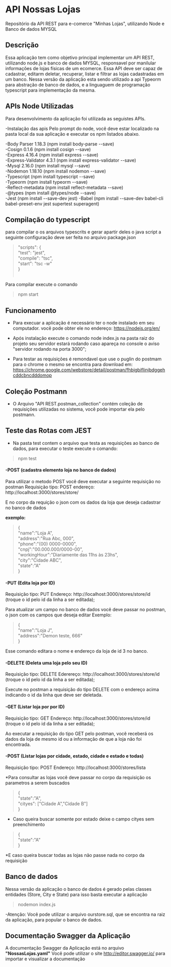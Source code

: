 # API Nossas Lojas
Repositório da API REST para e-comerce "Minhas Lojas", utilizando Node e Banco de dados MYSQL

## Descrição
Essa aplicação tem como objetivo principal implementar um API REST, utilizando node.js e banco de dados MYSQL, responsavel por manilular 
informações de lojas físicas de um ecomerce.
Essa API deve ser capaz de cadastrar, editarm deletar, recuperar, listar e filtrar as lojas cadastradas em um banco. Nessa versão da aplicação esta sendo utilizado a api Typeorm para abstração de banco de dados, e a linguaguem de programação typescript para implementação da mesma.

## APIs Node Utilizadas
Para desenvolvimento da aplicação foi utilizada as seguistes APIs.

-Instalação das apis
Pelo prompt do node, você deve estar localizado na pasta local da sua aplicação e executar os npm listados abaixo.

-Body Parser 1.18.3 (npm install body-parse --save)<br>
-Cosign 0.1.6 (npm install cosign --save)<br>
-Express 4.16.4 (npm install express --save)<br>
-Express-Validator 4.3.1 (npm install express-validator --save)<br>
-Mysql 2.16.0 (npm install mysql --save)<br>
-Nodemon 1.18.10 (npm install nodemon --save)<br>
-Typescript (npm install typescript --save)<br>
-Typeorm (npm install typeorm --save)<br>
-Reflect-metadata (npm install reflect-metadata --save)<br>
-@types (npm install @types/node --save)<br>
-Jest (npm install --save-dev jest)
-Babel (npm install --save-dev babel-cli babel-preset-env jest supertest superagent)

## Compilação do typescript
para compilar o os arquivos typescrits e gerar apartir deles o java script a seguinte configuração deve ser feita no arquivo package.json<br>
>"scripts": { <br>
    "test": "jest", <br>
    "compile": "tsc", <br>
    "start": "tsc -w" <br>
  }<br><br>

Para compilar execute o comando<br> 
>npm start<br>

## Funcionamento
- Para execuar a aplicação é necessário ter o node instalado em seu computador.
você pode obter ele no endereço: https://nodejs.org/en/

- Após instalação execute o comando node index.js na pasta raiz do projeto
seu servidor estará rodando caso apareça no console o aviso "servidor rodando na porta 3000";

- Para testar as requisições é remondavel que use o puglin do postmam para o chrome
o mesmo se encontra para download em: https://chrome.google.com/webstore/detail/postman/fhbjgbiflinjbdggehcddcbncdddomop

## Coleção Postmann
- O Arquivo "API REST.postman_collection" contém coleção de requisições utilizadas no sistema, você pode importar ela pelo postmann.

## Teste das Rotas com JEST
- Na pasta test contem o arquivo que testa as requisições ao banco de dados, para executar o teste execute o comando:
>npm test

#### -POST (cadastra elemento loja no banco de dados)

Para utilizar o metodo POST você deve executar a seguinte requisição no postman
Requisição tipo: POST
endereço: http://localhost:3000/stores/store/

E no corpo da requição o json com os dados da loja que deseja cadastrar no banco de dados

<b>exemplo:</b><br>
>{<br>
		"name":"Loja A",<br>
		"address":"Rua Abc, 000",<br>
		"phone":"(00) 0000-0000",<br>
		"cnpj":"00.000.000/0000-00",<br>
		"workingHour":"Diariamente das 11hs às 23hs", <br>
		"city":"Cidade ABC",<br>
		"state":"A"<br>
}<br>

#### -PUT (Edita loja por ID)
Requisição tipo: PUT
Endereço: http://localhost:3000/stores/store/id (troque o id pelo id da linha a ser editada);

Para atualizar um campo no banco de dados você deve passar no postman, o json com os campos que deseja editar
Exemplo:<br>
>{<br>
	"name":"Loja J",<br>
	"address":"Demon teste, 666"<br>
}<br>

Esse comando editara o nome e endereço da loja de id 3 no banco.

#### -DELETE (Deleta uma loja pelo seu ID)
Requisição tipo: DELETE
Ederereço: http://localhost:3000/stores/store/id (troque o id pelo id da linha a ser editada);

Execute no postman a requisição do tipo DELETE com o endereço acima indicando o id da linha que deve ser deletada. 

#### -GET (Listar loja por por ID)
Requisição tipo: GET
Endereço: http://localhost:3000/stores/store/id (troque o id pelo id da linha a ser editada);

Ao executar a requisição do tipo GET pelo postman, você receberá os dados da loja de mesmo id ou a informação de que a loja não foi encontrada.

#### -POST (Listar lojas por cidade, estado, cidade e estado e todas)
Requisição tipo: POST
Endereço: http://localhost:3000/stores/lista

*Para consultar as lojas você deve passar no corpo da requisição os parametros a serem buscados<br>

>{<br>
	"state":"A",<br>
	"cityes": ["Cidade A","Cidade B"]<br>
}<br>

* Caso queira buscar somente por estado deixe o campo cityes sem preenchimento<br>

>{<br>
	"state":"A"<br>
}<br>

*E caso queira buscar todas as lojas não passe nada no corpo da requisição<br>


## Banco de dados

Nessa versão da aplicação o banco de dados é gerado pelas classes entidades (Store, City e State)
para isso basta executar a aplicação<br>

>nodemon index.js<br>

-Atenção: Você pode utilizar o arquivo ourstore.sql, que se encontra na raiz da aplicação, para popular o banco de dados.

## Documentação Swagger da Aplicação
A documentação Swagger da Aplicação está no arquivo <b>"NossasLojas.yaml"</b>
Você pode utilizar o site http://editor.swagger.io/ para importar e visualizar a documentação
